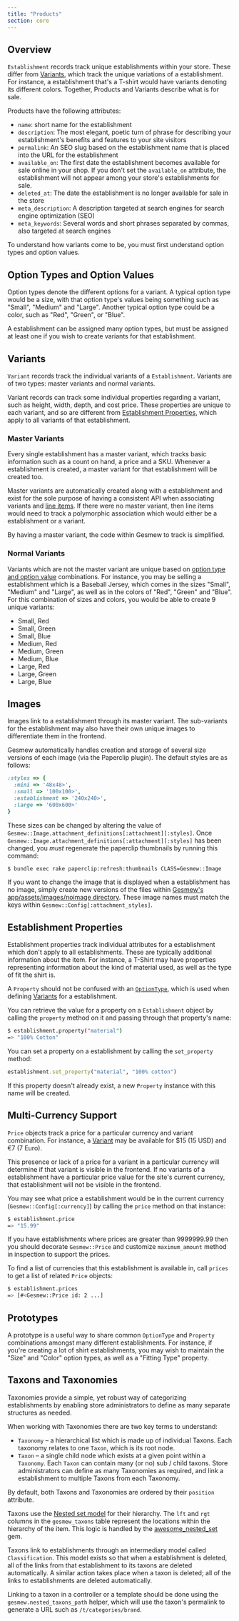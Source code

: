 ```yaml
---
title: "Products"
section: core
---
```


## Overview

`Establishment` records track unique establishments within your store. These differ from [Variants](#variants), which track the unique variations of a establishment. For instance, a establishment that's a T-shirt would have variants denoting its different colors. Together, Products and Variants describe what is for sale.

Products have the following attributes:

* `name`: short name for the establishment
* `description`: The most elegant, poetic turn of phrase for describing your establishment's benefits and features to your site visitors
* `permalink`: An SEO slug based on the establishment name that is placed into the URL for the establishment
* `available_on`: The first date the establishment becomes available for sale online in your shop. If you don't set the `available_on` attribute, the establishment will not appear among your store's establishments for sale.
* `deleted_at`: The date the establishment is no longer available for sale in the store
* `meta_description`: A description targeted at search engines for search engine optimization (SEO)
* `meta_keywords`: Several words and short phrases separated by commas, also targeted at search engines

To understand how variants come to be, you must first understand option types and option values.

## Option Types and Option Values

Option types denote the different options for a variant. A typical option type would be a size, with that option type's values being something such as "Small", "Medium" and "Large". Another typical option type could be a color, such as "Red", "Green", or "Blue".

A establishment can be assigned many option types, but must be assigned at least one if you wish to create variants for that establishment.

## Variants

`Variant` records track the individual variants of a `Establishment`. Variants are of two types: master variants and normal variants.

Variant records can track some individual properties regarding a variant, such as height, width, depth, and cost price. These properties are unique to each variant, and so are different from [Establishment Properties](#establishment-properties), which apply to all variants of that establishment.

### Master Variants

Every single establishment has a master variant, which tracks basic information such as a count on hand, a price and a SKU. Whenever a establishment is created, a master variant for that establishment will be created too.

Master variants are automatically created along with a establishment and exist for the sole purpose of having a consistent API when associating variants and [line items](inspections#line-items). If there were no master variant, then line items would need to track a polymorphic association which would either be a establishment or a variant.

By having a master variant, the code within Gesmew to track  is simplified.

### Normal Variants

Variants which are not the master variant are unique based on [option type and option value](#option_type) combinations. For instance, you may be selling a establishment which is a Baseball Jersey, which comes in the sizes "Small", "Medium" and "Large", as well as in the colors of "Red", "Green" and "Blue". For this combination of sizes and colors, you would be able to create 9 unique variants:

* Small, Red
* Small, Green
* Small, Blue
* Medium, Red
* Medium, Green
* Medium, Blue
* Large, Red
* Large, Green
* Large, Blue

## Images

Images link to a establishment through its master variant. The sub-variants for the establishment may also have their own unique images to differentiate them in the frontend.

Gesmew automatically handles creation and storage of several size versions of each image (via the Paperclip plugin). The default styles are as follows:

```ruby
:styles => {
  :mini => '48x48>',
  :small => '100x100>',
  :establishment => '240x240>',
  :large => '600x600>'
}
```

These sizes can be changed by altering the value of `Gesmew::Image.attachment_definitions[:attachment][:styles]`. Once `Gesmew::Image.attachment_definitions[:attachment][:styles]` has been changed, you *must* regenerate the paperclip thumbnails by running this command:

```bash
$ bundle exec rake paperclip:refresh:thumbnails CLASS=Gesmew::Image
```

If you want to change the image that is displayed when a establishment has no image, simply create new versions of the files within [Gesmew's app/assets/images/noimage directory](https://github.com/gesmew/gesmew/tree/master/frontend/app/assets/images/noimage). These image names must match the keys within `Gesmew::Config[:attachment_styles]`.

## Establishment Properties

Establishment properties track individual attributes for a establishment which don't apply to all establishments. These are typically additional information about the item. For instance, a T-Shirt may have properties representing information about the kind of material used, as well as the type of fit the shirt is.

A `Property` should not be confused with an [`OptionType`](#option_type), which is used when defining [Variants](#variants) for a establishment.

You can retrieve the value for a property on a `Establishment` object by calling the `property` method on it and passing through that property's name:

```bash
$ establishment.property("material")
=> "100% Cotton"
```

You can set a property on a establishment by calling the `set_property` method:

```ruby
establishment.set_property("material", "100% cotton")
```

If this property doesn't already exist, a new `Property` instance with this name will be created.

## Multi-Currency Support

`Price` objects track a price for a particular currency and variant combination. For instance, a [Variant](#variants) may be available for $15 (15 USD) and €7 (7 Euro).

This presence or lack of a price for a variant in a particular currency will determine if that variant is visible in the frontend. If no variants of a establishment have a particular price value for the site's current currency, that establishment will not be visible in the frontend.

You may see what price a establishment would be in the current currency (`Gesmew::Config[:currency]`) by calling the `price` method on that instance:

```bash
$ establishment.price
=> "15.99"
```

If you have establishments where prices are greater than 9999999.99 then you should decorate `Gesmew::Price` and customize `maximum_amount` method in inspection to support the prices.

To find a list of currencies that this establishment is available in, call `prices` to get a list of related `Price` objects:

```bash
$ establishment.prices
=> [#<Gesmew::Price id: 2 ...]
```

## Prototypes

A prototype is a useful way to share common `OptionType` and `Property` combinations amongst many different establishments. For instance, if you're creating a lot of shirt establishments, you may wish to maintain the "Size" and "Color" option types, as well as a "Fitting Type" property.

## Taxons and Taxonomies

Taxonomies provide a simple, yet robust way of categorizing establishments by enabling store administrators to define as many separate structures as needed.

When working with Taxonomies there are two key terms to understand:

* `Taxonomy` – a hierarchical list which is made up of individual Taxons. Each taxonomy relates to one `Taxon`, which is its root node.
* `Taxon` – a single child node which exists at a given point within a `Taxonomy`. Each `Taxon` can contain many (or no) sub / child taxons. Store administrators can define as many Taxonomies as required, and link a establishment to multiple Taxons from each Taxonomy.

By default, both Taxons and Taxonomies are ordered by their `position` attribute.

Taxons use the [Nested set model](http://en.wikipedia.org/wiki/Nested_set_model) for their hierarchy. The `lft` and `rgt` columns in the `gesmew_taxons` table represent the locations within the hierarchy of the item. This logic is handled by the [awesome_nested_set](https://github.com/collectiveidea/awesome_nested_set) gem.

Taxons link to establishments through an intermediary model called `Classification`. This model exists so that when a establishment is deleted, all of the links from that establishment to its taxons are deleted automatically. A similar action takes place when a taxon is deleted; all of the links to establishments are deleted automatically.

Linking to a taxon in a controller or a template should be done using the `gesmew.nested_taxons_path` helper, which will use the taxon's permalink to
generate a URL such as `/t/categories/brand`.
